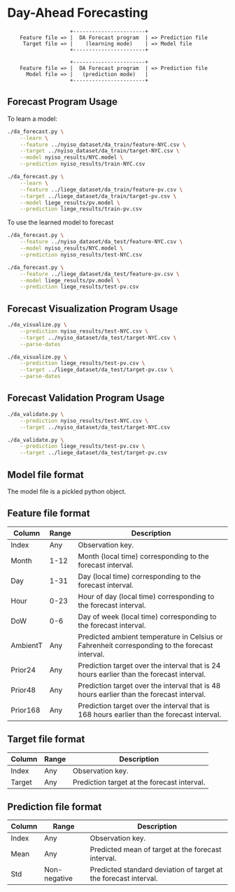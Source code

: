 # Day-Ahead Forecasting

```
                    +-----------------------+
    Feature file => |  DA Forecast program  | => Prediction file
     Target file => |    (learning mode)    | => Model file
                    +-----------------------+

                    +-----------------------+
    Feature file => |  DA Forecast program  | => Prediction file
      Model file => |   (prediction mode)   |
                    +-----------------------+
```

## Forecast Program Usage

To learn a model:

```sh
./da_forecast.py \
    --learn \
    --feature ../nyiso_dataset/da_train/feature-NYC.csv \
    --target ../nyiso_dataset/da_train/target-NYC.csv \
    --model nyiso_results/NYC.model \
    --prediction nyiso_results/train-NYC.csv
```

```sh
./da_forecast.py \
    --learn \
    --feature ../liege_dataset/da_train/feature-pv.csv \
    --target ../liege_dataset/da_train/target-pv.csv \
    --model liege_results/pv.model \
    --prediction liege_results/train-pv.csv
```

To use the learned model to forecast

```sh
./da_forecast.py \
    --feature ../nyiso_dataset/da_test/feature-NYC.csv \
    --model nyiso_results/NYC.model \
    --prediction nyiso_results/test-NYC.csv
```

```sh
./da_forecast.py \
    --feature ../liege_dataset/da_test/feature-pv.csv \
    --model liege_results/pv.model \
    --prediction liege_results/test-pv.csv
```

## Forecast Visualization Program Usage

```sh
./da_visualize.py \
    --prediction nyiso_results/test-NYC.csv \
    --target ../nyiso_dataset/da_test/target-NYC.csv \
    --parse-dates
```

```sh
./da_visualize.py \
    --prediction liege_results/test-pv.csv \
    --target ../liege_dataset/da_test/target-pv.csv \
    --parse-dates
```


## Forecast Validation Program Usage

```sh
./da_validate.py \
    --prediction nyiso_results/test-NYC.csv \
    --target ../nyiso_dataset/da_test/target-NYC.csv
```

```sh
./da_validate.py \
    --prediction liege_results/test-pv.csv \
    --target ../liege_dataset/da_test/target-pv.csv
```

## Model file format

The model file is a pickled python object.

## Feature file format

| Column   | Range | Description                                                                                    |
|----------|-------|------------------------------------------------------------------------------------------------|
| Index    | Any   | Observation key.                                                                               |
| Month    | 1-12  | Month (local time) corresponding to the forecast interval.                                     |
| Day      | 1-31  | Day (local time) corresponding to the forecast interval.                                       |
| Hour     | 0-23  | Hour of day (local time) corresponding to the forecast interval.                               |
| DoW      | 0-6   | Day of week (local time) corresponding to the forecast interval.                               |
| AmbientT | Any   | Predicted ambient temperature in Celsius or Fahrenheit corresponding to the forecast interval. |
| Prior24  | Any   | Prediction target over the interval that is 24 hours earlier than the forecast interval.       |
| Prior48  | Any   | Prediction target over the interval that is 48 hours earlier than the forecast interval.       |
| Prior168 | Any   | Prediction target over the interval that is 168 hours earlier than the forecast interval.      |

## Target file format

| Column | Range | Description                                 |
|--------|-------|---------------------------------------------|
| Index  | Any   | Observation key.                            |
| Target | Any   | Prediction target at the forecast interval. |

## Prediction file format

| Column | Range        | Description                                                      |
|--------|--------------|------------------------------------------------------------------|
| Index  | Any          | Observation key.                                                 |
| Mean   | Any          | Predicted mean of target at the forecast interval.               |
| Std    | Non-negative | Predicted standard deviation of target at the forecast interval. |
